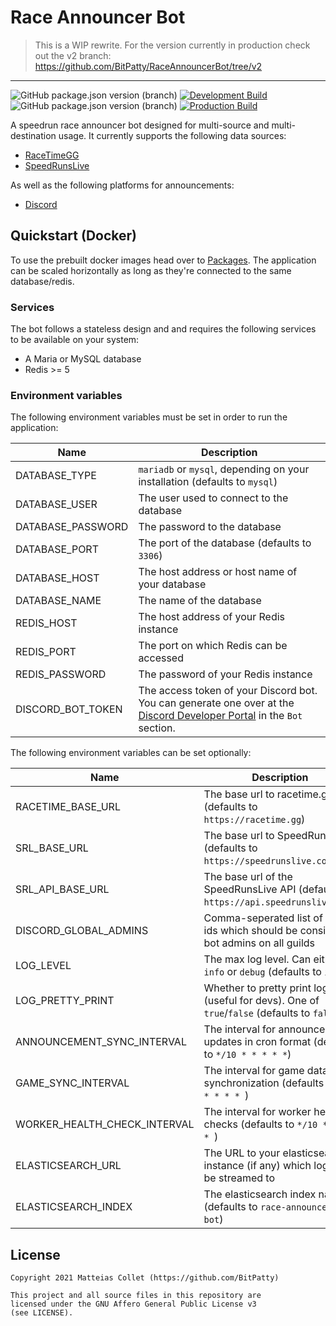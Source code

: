 # Race Announcer Bot

> This is a WIP rewrite. For the version currently in production check out the v2 branch: https://github.com/BitPatty/RaceAnnouncerBot/tree/v2

---

![GitHub package.json version (branch)](https://img.shields.io/github/package-json/v/bitpatty/raceannouncerbot/develop)
[![Development Build](https://github.com/BitPatty/RaceAnnouncerBot/actions/workflows/workflow.yml/badge.svg?branch=develop)](https://github.com/BitPatty/RaceAnnouncerBot/actions/workflows/workflow.yml)
![GitHub package.json version (branch)](https://img.shields.io/github/package-json/v/bitpatty/raceannouncerbot/master)
[![Production Build](https://github.com/BitPatty/RaceAnnouncerBot/actions/workflows/workflow.yml/badge.svg?branch=master)](https://github.com/BitPatty/RaceAnnouncerBot/actions/workflows/workflow.yml)

A speedrun race announcer bot designed for multi-source and multi-destination usage. It currently supports the following data sources:

- [RaceTimeGG](https://racetime.gg/)
- [SpeedRunsLive](https://speedrunslive.com/)

As well as the following platforms for announcements:

- [Discord](https://discord.com/)

## Quickstart (Docker)

To use the prebuilt docker images head over to [Packages](https://github.com/BitPatty?tab=packages&repo_name=RaceAnnouncerBot). The application can be scaled horizontally as long as they're connected to the same database/redis.

### Services

The bot follows a stateless design and and requires the following services to be available on your system:

- A Maria or MySQL database
- Redis >= 5

### Environment variables

The following environment variables must be set in order to run the application:

| Name              | Description                                                                                                                                                          |
| ----------------- | -------------------------------------------------------------------------------------------------------------------------------------------------------------------- |
| DATABASE_TYPE     | `mariadb` or `mysql`, depending on your installation (defaults to `mysql`)                                                                                           |
| DATABASE_USER     | The user used to connect to the database                                                                                                                             |
| DATABASE_PASSWORD | The password to the database                                                                                                                                         |
| DATABASE_PORT     | The port of the database (defaults to `3306`)                                                                                                                        |
| DATABASE_HOST     | The host address or host name of your database                                                                                                                       |
| DATABASE_NAME     | The name of the database                                                                                                                                             |
| REDIS_HOST        | The host address of your Redis instance                                                                                                                              |
| REDIS_PORT        | The port on which Redis can be accessed                                                                                                                              |
| REDIS_PASSWORD    | The password of your Redis instance                                                                                                                                  |
| DISCORD_BOT_TOKEN | The access token of your Discord bot. You can generate one over at the [Discord Developer Portal](https://discord.com/developers/applications) in the `Bot` section. |

The following environment variables can be set optionally:

| Name                         | Description                                                                                  |
| ---------------------------- | -------------------------------------------------------------------------------------------- |
| RACETIME_BASE_URL            | The base url to racetime.gg (defaults to `https://racetime.gg`)                              |
| SRL_BASE_URL                 | The base url to SpeedRunsLive (defaults to `https://speedrunslive.com`)                      |
| SRL_API_BASE_URL             | The base url of the SpeedRunsLive API (defaults to `https://api.speedrunslive.com`)          |
| DISCORD_GLOBAL_ADMINS        | Comma-seperated list of user ids which should be considered bot admins on all guilds         |
| LOG_LEVEL                    | The max log level. Can either be `info` or `debug` (defaults to `info`)                      |
| LOG_PRETTY_PRINT             | Whether to pretty print logs (useful for devs). One of `true`/`false` (defaults to `false`). |
| ANNOUNCEMENT_SYNC_INTERVAL   | The interval for announcement updates in cron format (defaults to `*/10 * * * * *`)          |
| GAME_SYNC_INTERVAL           | The interval for game database synchronization (defaults to `0 0 * * * * `)                  |
| WORKER_HEALTH_CHECK_INTERVAL | The interval for worker health checks (defaults to `*/10 * * * * `)                          |
| ELASTICSEARCH_URL            | The URL to your elasticsearch instance (if any) which logs will be streamed to               |
| ELASTICSEARCH_INDEX          | The elasticsearch index name (defaults to `race-announcer-bot`)                              |

## License

```
Copyright 2021 Matteias Collet (https://github.com/BitPatty)

This project and all source files in this repository are
licensed under the GNU Affero General Public License v3
(see LICENSE).
```
